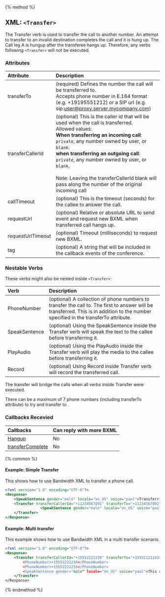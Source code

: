 {% method %}

## XML: `<Transfer>`
The Transfer verb is used to transfer the call to another number.
An attempt to transfer to an invalid destination completes the call and it is hung up. 
The Call leg A is hungup after the transferee hangs up. Therefore, any verbs following `<Transfer>` will not be executed. 



### Attributes
| Attribute         | Description                                                                                                                                                                                                                                                                                                                                                                                                          |
|:------------------|:---------------------------------------------------------------------------------------------------------------------------------------------------------------------------------------------------------------------------------------------------------------------------------------------------------------------------------------------------------------------------------------------------------------------|
| transferTo        | (required) Defines the number the call will be transferred to. <br> Accepts phone number in E.164 format (e.g. +19195551212) or a SIP url (e.g. sip:user@proxy.server.mycompany.com)                                                                                                                                                                                                                                 |
| transferCallerId  | (optional) This is the caller id that will be used when the call is transferred.<br> Allowed values: <br>**When transferring an incoming call**: <br> `private`, any number owned by user, or `blank`. <br>**when transferring an outgoing call**: <br> `private`, any number owned by user, or `blank`. <br> <br> Note: Leaving the transferCallerId blank will pass along the number of the original incoming call |
| callTimeout       | (optional) This is the timeout (seconds) for the callee to answer the call.                                                                                                                                                                                                                                                                                                                                          |
| requestUrl        | (optional) Relative or absolute URL to send event and request new BXML when transferred call hangs up.                                                                                                                                                                                                                                                                                                               |
| requestUrlTimeout | (optional) Timeout (milliseconds) to request new BXML.                                                                                                                                                                                                                                                                                                                                                               |
| tag               | (optional) A string that will be included in the callback events of the conference.                                                                                                                                                                                                                                                                                                                                  |


### Nestable Verbs
These verbs might also be nested inside `<Transfer>`:

| Verb          | Description                                                                                                                                                                         |
|:--------------|:------------------------------------------------------------------------------------------------------------------------------------------------------------------------------------|
| PhoneNumber   | (optional) A collection of phone numbers to transfer the call to. The first to answer will be transferred. This is in addition to the number specified in the transferTo attribute. |
| SpeakSentence | (optional) Using the SpeakSentence inside the Transfer verb will speak the text to the callee before transferring it.                                                               |
| PlayAudio     | (optional) Using the PlayAudio inside the Transfer verb will play the media to the callee before transferring it.                                                                   |
| Record        | (optional) Using Record inside Transfer verb will record the transferred call.                                                                                                      |



<aside class="alert general small"><p>The transfer will bridge the calls when all verbs inside Transfer were executed.</p></aside>
<aside class="alert general small"><p>There can be a maximum of 7 phone numbers (including transferTo attribute) to try and transfer to . </p></aside>

### Callbacks Recevied

| Callbacks                                    | Can reply with more BXML |
|:---------------------------------------------|:-------------------------|
| [Hangup](../callBacks/hangup.md)             | No                       |
| [transferComplete](../callBacks/transfer.md) | No                       |

{% common %}
#### Example: Simple Transfer
This shows how to use Bandwidth XML to transfer a phone call.


```XML
<?xml version="1.0" encoding="UTF-8"?>
<Response>
    <SpeakSentence gender="male" locale="en_US" voice="paul">Transferring your call, please wait.</SpeakSentence>
    <Transfer transferCallerId="+11234567891" transferTo="+11234567892">
                <SpeakSentence gender="male" locale="en_US" voice="paul">Inner speak sentence.</SpeakSentence>
    </Transfer>
</Response>
```

#### Example: Multi transfer
This example shows how to use Bandwidth XML in a multi transfer scenario.

```XML
<?xml version="1.0" encoding="UTF-8"?>
<Response>
    <Transfer transferCallerId="+15552221235" transferTo="+15552121243>
        <PhoneNumber>+15552221234</PhoneNumber>
        <PhoneNumber>+15552221233</PhoneNumber>
        <SpeakSentence gender="male" locale="en_US" voice="paul">This call has been forwarded.</SpeakSentence>
    </Transfer>
</Response>

```

{% endmethod %}
